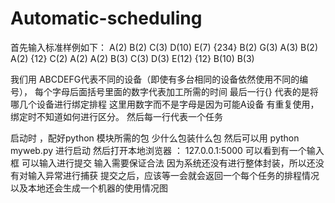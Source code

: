 # Automatic-scheduling

首先输入标准样例如下：
A(2) B(2) C(3) D(10) E(7) {234}
B(2) G(3) A(3) B(2) A(2) {12}
C(2) A(2) A(2) B(3) C(3) D(3) E(12) {12}
B(10) B(3)

我们用 ABCDEFG代表不同的设备（即使有多台相同的设备依然使用不同的编号），
每个字母后面括号里面的数字代表加工所需的时间 最后一行{} 代表的是将哪几个设备进行绑定排程 这里用数字而不是字母是因为可能A设备
有重复使用，绑定时不知道如何进行区分。 然后每一行代表一个任务 


启动时 ，配好python 模块所需的包 少什么包装什么包 
然后可以用
python myweb.py 进行启动
然后打开本地浏览器 ： 127.0.0.1:5000 可以看到有一个输入框 可以输入进行提交
输入需要保证合法 因为系统还没有进行整体封装，所以还没有对输入异常进行捕获
提交之后，应该等一会就会返回一个每个任务的排程情况 以及本地还会生成一个机器的使用情况图
